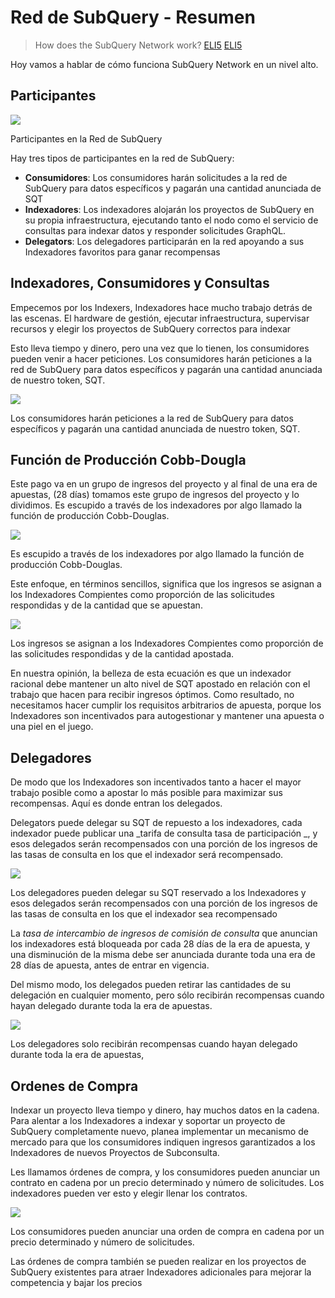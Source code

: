 # Red de SubQuery - Resumen

> How does the SubQuery Network work? [ELI5](https://www.dictionary.com/e/slang/eli5/#:~:text=ELI5%20stands%20for%20the%20phrase,naive%20understanding%20of%20the%20issue.) [ELI5](https://www.dictionary.com/e/slang/eli5/#:~:text=ELI5%20stands%20for%20the%20phrase,naive%20understanding%20of%20the%20issue.)

Hoy vamos a hablar de cómo funciona SubQuery Network en un nivel alto.

## Participantes


![](https://miro.medium.com/max/1400/1*9993cakplwupZC5tbUv3vA.png)

Participantes en la Red de SubQuery

Hay tres tipos de participantes en la red de SubQuery:

-   **Consumidores**: Los consumidores harán solicitudes a la red de SubQuery para datos específicos y pagarán una cantidad anunciada de SQT
-   **Indexadores**: Los indexadores alojarán los proyectos de SubQuery en su propia infraestructura, ejecutando tanto el nodo como el servicio de consultas para indexar datos y responder solicitudes GraphQL.
-   **Delegators**: Los delegadores participarán en la red apoyando a sus Indexadores favoritos para ganar recompensas

## Indexadores, Consumidores y Consultas

Empecemos por los Indexers, Indexadores hace mucho trabajo detrás de las escenas. El hardware de gestión, ejecutar infraestructura, supervisar recursos y elegir los proyectos de SubQuery correctos para indexar

Esto lleva tiempo y dinero, pero una vez que lo tienen, los consumidores pueden venir a hacer peticiones. Los consumidores harán peticiones a la red de SubQuery para datos específicos y pagarán una cantidad anunciada de nuestro token, SQT.

![](https://miro.medium.com/max/1400/1*dKLkzSc2uXYaPW_IXUxstQ.png)

Los consumidores harán peticiones a la red de SubQuery para datos específicos y pagarán una cantidad anunciada de nuestro token, SQT.

## Función de Producción Cobb-Dougla

Este pago va en un grupo de ingresos del proyecto y al final de una era de apuestas, (28 días) tomamos este grupo de ingresos del proyecto y lo dividimos. Es escupido a través de los indexadores por algo llamado la función de producción Cobb-Douglas.

![](https://miro.medium.com/max/1400/1*E-W7o7cWoclxHb8rXAMdpA.png)

Es escupido a través de los indexadores por algo llamado la función de producción Cobb-Douglas.

Este enfoque, en términos sencillos, significa que los ingresos se asignan a los Indexadores Compientes como proporción de las solicitudes respondidas y de la cantidad que se apuestan.

![](https://miro.medium.com/max/1400/1*VhDu2BGDxd3ob7z9XkoOXA.png)

Los ingresos se asignan a los Indexadores Compientes como proporción de las solicitudes respondidas y de la cantidad apostada.

En nuestra opinión, la belleza de esta ecuación es que un indexador racional debe mantener un alto nivel de SQT apostado en relación con el trabajo que hacen para recibir ingresos óptimos. Como resultado, no necesitamos hacer cumplir los requisitos arbitrarios de apuesta, porque los Indexadores son incentivados para autogestionar y mantener una apuesta o una piel en el juego.

## Delegadores

De modo que los Indexadores son incentivados tanto a hacer el mayor trabajo posible como a apostar lo más posible para maximizar sus recompensas. Aquí es donde entran los delegados.

Delegators puede delegar su SQT de repuesto a los indexadores, cada indexador puede publicar una _tarifa de consulta tasa de participación _, y esos delegados serán recompensados con una porción de los ingresos de las tasas de consulta en los que el indexador será recompensado.

![](https://miro.medium.com/max/1400/1*YoN7PV7h3a2nAFN-ODqILg.png)

Los delegadores pueden delegar su SQT reservado a los Indexadores y esos delegados serán recompensados con una porción de los ingresos de las tasas de consulta en los que el indexador sea recompensado

La _tasa de intercambio de ingresos de comisión de consulta_ que anuncian los indexadores está bloqueada por cada 28 días de la era de apuesta, y una disminución de la misma debe ser anunciada durante toda una era de 28 días de apuesta, antes de entrar en vigencia.

Del mismo modo, los delegados pueden retirar las cantidades de su delegación en cualquier momento, pero sólo recibirán recompensas cuando hayan delegado durante toda la era de apuestas.

![](https://miro.medium.com/max/1400/0*we0k4A07pbj86COZ)

Los delegadores solo recibirán recompensas cuando hayan delegado durante toda la era de apuestas,

## Ordenes de Compra

Indexar un proyecto lleva tiempo y dinero, hay muchos datos en la cadena. Para alentar a los Indexadores a indexar y soportar un proyecto de SubQuery completamente nuevo, planea implementar un mecanismo de mercado para que los consumidores indiquen ingresos garantizados a los Indexadores de nuevos Proyectos de Subconsulta.

Les llamamos órdenes de compra, y los consumidores pueden anunciar un contrato en cadena por un precio determinado y número de solicitudes. Los indexadores pueden ver esto y elegir llenar los contratos.

![](https://miro.medium.com/max/1400/1*IPtaZlt24E7h9bKNZWdSCw.png)

Los consumidores pueden anunciar una orden de compra en cadena por un precio determinado y número de solicitudes.

Las órdenes de compra también se pueden realizar en los proyectos de SubQuery existentes para atraer Indexadores adicionales para mejorar la competencia y bajar los precios